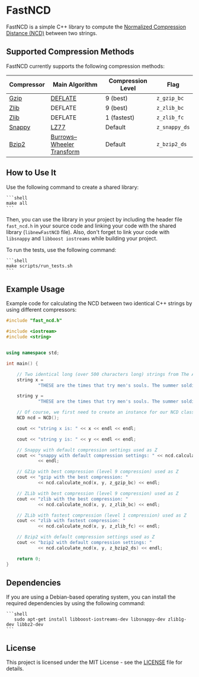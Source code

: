 # FastNCD

FastNCD is a simple C++ library to compute
the [Normalized Compression Distance (NCD)](https://en.wikipedia.org/wiki/Normalized_compression_distance) between two
strings.

## Supported Compression Methods

FastNCD currently supports the following compression methods:

| Compressor                                                   | Main Algorithm                                                                       | Compression Level | Flag          |
|--------------------------------------------------------------|--------------------------------------------------------------------------------------|-------------------|---------------|
| [Gzip](https://en.wikipedia.org/wiki/Gzip)                   | [DEFLATE](https://en.wikipedia.org/wiki/DEFLATE)                                     | 9 (best)          | `z_gzip_bc`   |
| [Zlib](https://en.wikipedia.org/wiki/Zlib)                   | DEFLATE                                                                              | 9 (best)          | `z_zlib_bc`   |
| [Zlib](https://en.wikipedia.org/wiki/Zlib)                   | DEFLATE                                                                              | 1 (fastest)       | `z_zlib_fc`   |
| [Snappy](https://en.wikipedia.org/wiki/Snappy_(compression)) | [LZ77](https://en.wikipedia.org/wiki/LZ77_and_LZ78)                                  | Default           | `z_snappy_ds` |
| [Bzip2](https://en.wikipedia.org/wiki/Bzip2)                 | [Burrows–Wheeler Transform](https://en.wikipedia.org/wiki/Burrows–Wheeler_transform) | Default           | `z_bzip2_ds`  |

## How to Use It

Use the following command to create a shared library:

    ```shell
    make all
    ```

Then, you can use the library in your project by including the header file `fast_ncd.h` in your source code and linking
your code with the shared library (`libnewFastNCD` file). Also, don't forget to link your
code with `libsnappy` and `libboost iostreams` while building your project.

To run the tests, use the following command:

    ```shell
    make scripts/run_tests.sh
    ```

## Example Usage

Example code for calculating the NCD between two identical C++ strings by using different compressors:

```cpp
#include "fast_ncd.h"

#include <iostream>
#include <string>


using namespace std;

int main() {

    // Two identical long (over 500 characters long) strings from The American Crisis by Thomas Paine
    string x =
            "THESE are the times that try men's souls. The summer soldier and the sunshine patriot will, in this crisis, shrink from the service of their country; but he that stands by it now deserves the love and thanks of man and woman. Tyranny, like hell, is not easily conquered; yet we have this consolation with us, that the harder the conflict, the more glorious the triumph. What we obtain too cheap, we esteem too lightly: it is dearness only that gives everything its value. Heaven knows how to put a proper price upon its goods, and it would be strange indeed if so celestial an article as FREEDOM should not be highly rated";

    string y =
            "THESE are the times that try men's souls. The summer soldier and the sunshine patriot will, in this crisis, shrink from the service of their country; but he that stands by it now deserves the love and thanks of man and woman. Tyranny, like hell, is not easily conquered; yet we have this consolation with us, that the harder the conflict, the more glorious the triumph. What we obtain too cheap, we esteem too lightly: it is dearness only that gives everything its value. Heaven knows how to put a proper price upon its goods, and it would be strange indeed if so celestial an article as FREEDOM should not be highly rated";

    // Of course, we first need to create an instance for our NCD class ;)
    NCD ncd = NCD();

    cout << "string x is: " << x << endl << endl;

    cout << "string y is: " << y << endl << endl;

    // Snappy with default compression settings used as Z
    cout << "snappy with default compression settings: " << ncd.calculate_ncd(x, y, z_snappy_ds)
            << endl;

    // GZip with best compression (level 9 compression) used as Z
    cout << "gzip with the best compression: "
            << ncd.calculate_ncd(x, y, z_gzip_bc) << endl;

    // ZLib with best compression (level 9 compression) used as Z
    cout << "zlib with the best compression: "
            << ncd.calculate_ncd(x, y, z_zlib_bc) << endl;

    // ZLib with fastest compression (level 1 compression) used as Z
    cout << "zlib with fastest compression: "
            << ncd.calculate_ncd(x, y, z_zlib_fc) << endl;

    // Bzip2 with default compression settings used as Z
    cout << "bzip2 with default compression settings: "
            << ncd.calculate_ncd(x, y, z_bzip2_ds) << endl;

    return 0;
}
```

## Dependencies

If you are using a Debian-based operating system, you can install the required dependencies by using the following
command:

    ```shell
       sudo apt-get install libboost-iostreams-dev libsnappy-dev zlib1g-dev libbz2-dev
    ```

## License

This project is licensed under the MIT License - see the [LICENSE](LICENSE) file for details.

```
